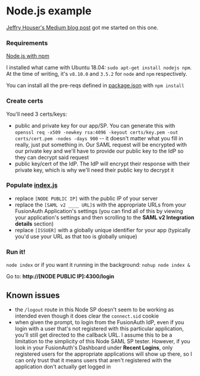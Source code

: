 # Node.js example
[Jeffry Houser's Medium blog post](https://medium.com/disney-streaming/setup-a-single-sign-on-saml-test-environment-with-docker-and-nodejs-c53fc1a984c9) got me started on this one.

### Requirements
[Node.js with npm](https://nodejs.org/en/download/)

I installed what came with Ubuntu 18.04: `sudo apt-get install nodejs npm`.  At the time of writing, it's `v8.10.0` and `3.5.2` for `node` and `npm` respectively.

You can install all the pre-reqs defined in [package.json](./package.json) with `npm install`

### Create certs
You'll need 3 certs/keys:
- public and private key for our app/SP.  You can generate this with `openssl req -x509 -newkey rsa:4096 -keyout certs/key.pem -out certs/cert.pem -nodes -days 900` -- it doesn't matter what you fill in really, just put something in.  Our SAML request will be encrypted with our private key and we'll have to provide our public key to the IdP so they can decrypt said request
- public key/cert of the IdP.  The IdP will encrypt their response with their private key, which is why we'll need their public key to decrypt it 

### Populate [index.js](./index.js)
- replace `[NODE PUBLIC IP]` with the public IP of your server
- replace the `[SAML v2 ____ URL]`s with the appropriate URLs from your FusionAuth Application's settings (you can find all of this by viewing your application's settings and then scrolling to the **SAML v2 Integration details** section)
- replace `[ISSUER]` with a globally unique identifier for your app (typically you'd use your URL as that too is globally unique)

### Run it!
`node index` or if you want it running in the background: `nohup node index &`

Go to: **http://[NODE PUBLIC IP]:4300/login**

## Known issues 
- the `/logout` route in this Node SP doesn't seem to be working as intended even though it does clear the `connect.sid` cookie
- when given the prompt, to login from the FusionAuth IdP, even if you login with a user that's not registered with this particular application, you'll still get directed to the callback URL.  I assume this to be a limitation to the simplicity of this Node SAML SP tester.  However, if you look in your FusionAuth's Dashboard under **Recent Logins**, only registered users for the appropriate applications will show up there, so I can only trust that it means users that aren't registered with the application don't actually get logged in
